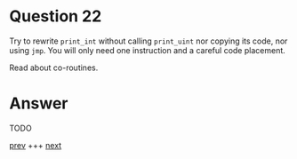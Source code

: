 
# Question 22


Try to rewrite `print_int` without calling `print_uint` nor
copying its code, nor using `jmp`. You will only need one instruction
and a careful code placement.

Read about co-routines.



# Answer




TODO




[prev](021.md) +++ [next](023.md)
